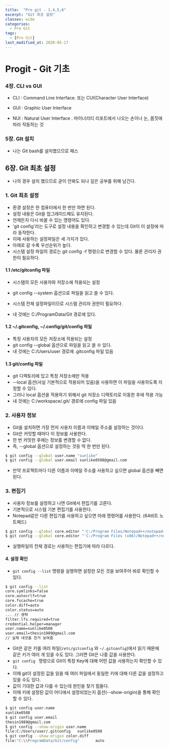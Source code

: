 ```yaml
---
title:  "Pro git - 1.4,5,6"
excerpt: "Git 최초 설정"
classes: wide
categories:
  - Pro Git
tags:
  - [Pro Git]
last_modified_at: 2020-05-17
---
```




# Progit - Git 기초

### 4장. CLI vs GUI

* CLI : Command Line Interface. 또는 CUI(Character User Interface)

* GUI : Graphic User Interface
* NUI : Natural User Interface . 마이너리티 리포트에서 나오는 손이나 눈, 몸짓에 따라 작동하는 것



### 5장. GIt 설치

* 나는 Git bash를 설치했으므로 패스



## 6장. Git 최초 설정

* 나의 경우 설치 했으므로 굳이 안봐도 되나 깊은 공부를 위해 남긴다.



### 1. Git 최초 설정

* 환경 설정은 한 컴퓨터에서 한 번만 하면 된다.
* 설정 내용은 Git을 업그레이드해도 유지된다.
* 언제든지 다시 바꿀 수 있는 명령어도 있다.
* 'git config'라는 도구로 설정 내용을 확인하고 변경할 수 있는데 Git이 이 설정에 따라 동작한다.
* 이때 사용하는 설정파일은 세 가지가 있다.
* 아래로 갈 수록 우선순위가 높다.
* 시스템 설정 파일의 경로는 git config -f <file> 명령으로 변경할 수 있다. 물론 관리자 권한이 필요하다.



#### 1.1 /etc/gitconfig 파일

* 시스템의 모든 사용자와 저장소에 적용되는 설정

* git config --system 옵션으로 파일을 읽고 쓸 수 있다.
* 시스템 전체 설정파일이므로 시스템 관리자 권한이 필요하다.
* 내 것에는 C:/ProgramData/Git 경로에 있다.

#### 1.2 ~/.gitconfig, ~/.config/git/config 파일

* 특정 사용자의 모든 저장소에 적용되는 설정
* git config --global 옵션으로 파일을 읽고 쓸 수 있다.
* 내 것에는 C:/Users/user 경로에 .gitconfig 파일 있음

#### 1.3 git/config 파일

* git 디렉토리에 있고 특정 저장소에만 적용
* --local 옵션(사실 기본적으로 적용되어 있음)을 사용하면 이 파일을 사용하도록 지정할 수 있다.
* 그러나 local 옵션을 적용하기 위해서 git 저장소 디렉토리로 이동한 후에 적용 가능
* 내 것에는 C:/workspace/.git/ 경로에 config 파일 있음





### 2. 사용자 정보

* Git을 설치하면 가장 먼저 사용자 이름과 이메일 주소를 설정하는 것이다.
* Git은 커밋할 때마다 이 정보를 사용한다.
* 한 번 커밋한 후에는 정보를 변경할 수 없다.
* 즉, --global 옵션으로 설정하는 것응 딱 한 번만 된다.

```bash
$ git config --global user.name "sunlike"
$ git config --global user.email sunlike0508@gmail.com
```

* 만약 프로젝트마다 다른 이름과 이메일 주소를 사용하고 싶으면 global 옵션을 빼면 된다.



### 3. 편집기

* 사용자 정보를 설정하고 나면 Git에서 편집기를 고른다.
* 기본적으로 시스템 기본 편집기를 사용한다.
* Notepad같은 다른 편집기를 사용하고 싶으면 아래 명령어를 사용한다. (64비트 노트패드)

```bash
$ git config --global core.editor "'C:/Program Files/Notepad++/notepad++.exe' -multiInst -nosession"
$ git config --global core.editor "'C:/Program Files (x86)/Notepad++/notepad++.exe' -multiInst -nosession" // 64비트 window에서 32비트 노트패드 설치했다면 `C:\Program Files (x86)`에 설치된다.
```

* 실행파일의 전체 경로는 사용하는 편집기에 따라 다르다.



#### 4. 설정 확인

* `git config --list` 명령을 실행하면 설정한 모든 것을 보여주어 바로 확인할 수 있다.

```bash
$ git config --list
core.symlinks=false
core.autocrlf=true
core.fscache=true
color.diff=auto
color.status=auto
... // 생략
filter.lfs.required=true
credential.helper=manager
user.name=sunlike0508
user.email=thesin1989@gmail.com
// 실제 내것을 친거 보여줌
```

* Git은 같은 키를 여러 파일(`/etc/gitconfig` 와 `~/.gitconfig`)에서 읽기 때문에 같은 키가 여러 개 있을 수도 있다. 그러면 Git은 나중 값을 사용한다.
* `git config ` 명령으로 Git이 특정 Key에 대해 어떤 값을 사용하는지 확인할 수 있다.
* 이때 git이 설정된 값을 읽을 때 여러 파일에서 동일한 키에 대해 다른 값을 설정하고 있을 수도 있다.
* 값이 기대한 값과 다를 수 있는데 원인을 찾기 힘들다.
* 이때 키에 설정된 값이 어디에서 설정되었는지 옵션(--show-origin)을 통해 확인 할 수 있다.

```bash
$ git config user.name
sunlike0508
$ git config user.email
thesin1989@gmail.com
$ git config --show-origin user.name
file:C:/Users/user/.gitconfig   sunlike0508
$ git config --show-origin color.diff
file:"C:\\ProgramData/Git/config"       auto
```

